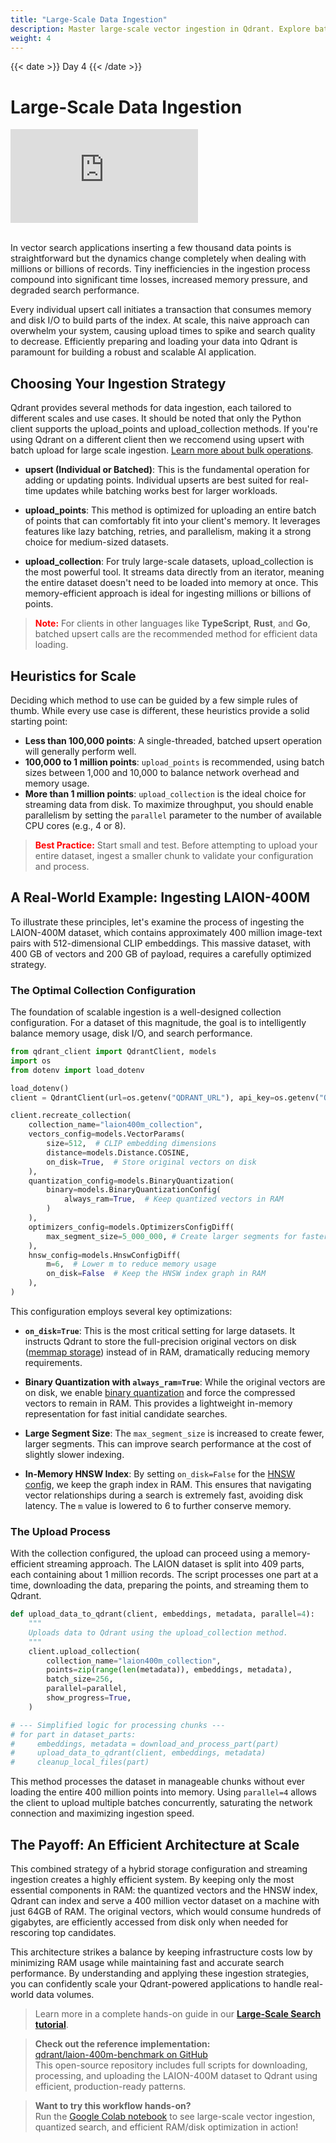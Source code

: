 ```yaml
---
title: "Large-Scale Data Ingestion"
description: Master large-scale vector ingestion in Qdrant. Explore batching, upload_points, and upload_collection methods, on-disk storage, and parallel streaming for billion-scale AI data pipelines.
weight: 4
---
```


{{< date >}} Day 4 {{< /date >}}

# Large-Scale Data Ingestion

<div class="video">
<iframe 
  src="https://www.youtube.com/embed/Rawvm7TP1XI"
  frameborder="0"
  allow="accelerometer; autoplay; clipboard-write; encrypted-media; gyroscope; picture-in-picture; web-share"
  referrerpolicy="strict-origin-when-cross-origin"
  allowfullscreen>
</iframe>
</div>

<br/>

In vector search applications inserting a few thousand data points is straightforward but the dynamics change completely when dealing with millions or billions of records. Tiny inefficiencies in the ingestion process compound into significant time losses, increased memory pressure, and degraded search performance.

Every individual upsert call initiates a transaction that consumes memory and disk I/O to build parts of the index. At scale, this naive approach can overwhelm your system, causing upload times to spike and search quality to decrease. Efficiently preparing and loading your data into Qdrant is paramount for building a robust and scalable AI application.

## Choosing Your Ingestion Strategy

Qdrant provides several methods for data ingestion, each tailored to different scales and use cases. It should be noted that only the Python client supports the upload_points and upload_collection methods. If you're using Qdrant on a different client then we reccomend using upsert with batch upload for large scale ingestion. [Learn more about bulk operations](/documentation/guides/bulk-operations/).

- **upsert (Individual or Batched)**: This is the fundamental operation for adding or updating points. Individual upserts are best suited for real-time updates while batching works best for larger workloads. 

- **upload_points**: This method is optimized for uploading an entire batch of points that can comfortably fit into your client's memory. It leverages features like lazy batching, retries, and parallelism, making it a strong choice for medium-sized datasets.

- **upload_collection**: For truly large-scale datasets, upload_collection is the most powerful tool. It streams data directly from an iterator, meaning the entire dataset doesn't need to be loaded into memory at once. This memory-efficient approach is ideal for ingesting millions or billions of points.

> **<font color='red'>Note:</font>** For clients in other languages like **TypeScript**, **Rust**, and **Go**, batched upsert calls are the recommended method for efficient data loading.

## Heuristics for Scale

Deciding which method to use can be guided by a few simple rules of thumb. While every use case is different, these heuristics provide a solid starting point:

- **Less than 100,000 points**: A single-threaded, batched upsert operation will generally perform well.
- **100,000 to 1 million points**: `upload_points` is recommended, using batch sizes between 1,000 and 10,000 to balance network overhead and memory usage.
- **More than 1 million points**: `upload_collection` is the ideal choice for streaming data from disk. To maximize throughput, you should enable parallelism by setting the `parallel` parameter to the number of available CPU cores (e.g., 4 or 8).

> **<font color='red'>Best Practice:</font>** Start small and test. Before attempting to upload your entire dataset, ingest a smaller chunk to validate your configuration and process.

## A Real-World Example: Ingesting LAION-400M

To illustrate these principles, let's examine the process of ingesting the LAION-400M dataset, which contains approximately 400 million image-text pairs with 512-dimensional CLIP embeddings. This massive dataset, with 400 GB of vectors and 200 GB of payload, requires a carefully optimized strategy.

### The Optimal Collection Configuration

The foundation of scalable ingestion is a well-designed collection configuration. For a dataset of this magnitude, the goal is to intelligently balance memory usage, disk I/O, and search performance.

```python
from qdrant_client import QdrantClient, models
import os
from dotenv import load_dotenv

load_dotenv()
client = QdrantClient(url=os.getenv("QDRANT_URL"), api_key=os.getenv("QDRANT_API_KEY"))

client.recreate_collection(
    collection_name="laion400m_collection",
    vectors_config=models.VectorParams(
        size=512,  # CLIP embedding dimensions
        distance=models.Distance.COSINE,
        on_disk=True,  # Store original vectors on disk
    ),
    quantization_config=models.BinaryQuantization(
        binary=models.BinaryQuantizationConfig(
            always_ram=True,  # Keep quantized vectors in RAM
        )
    ),
    optimizers_config=models.OptimizersConfigDiff(
        max_segment_size=5_000_000, # Create larger segments for faster search
    ),
    hnsw_config=models.HnswConfigDiff(
        m=6,  # Lower m to reduce memory usage
        on_disk=False  # Keep the HNSW index graph in RAM
    ),
)
```

This configuration employs several key optimizations:

- **`on_disk=True`**: This is the most critical setting for large datasets. It instructs Qdrant to store the full-precision original vectors on disk ([memmap storage](/documentation/guides/storage/#on-disk-storage)) instead of in RAM, dramatically reducing memory requirements.

- **Binary Quantization with `always_ram=True`**: While the original vectors are on disk, we enable [binary quantization](/documentation/guides/quantization/#binary-quantization) and force the compressed vectors to remain in RAM. This provides a lightweight in-memory representation for fast initial candidate searches.

- **Large Segment Size**: The `max_segment_size` is increased to create fewer, larger segments. This can improve search performance at the cost of slightly slower indexing.

- **In-Memory HNSW Index**: By setting `on_disk=False` for the [HNSW config](/documentation/guides/quantization/#hnsw-config), we keep the graph index in RAM. This ensures that navigating vector relationships during a search is extremely fast, avoiding disk latency. The `m` value is lowered to 6 to further conserve memory.

### The Upload Process

With the collection configured, the upload can proceed using a memory-efficient streaming approach. The LAION dataset is split into 409 parts, each containing about 1 million records. The script processes one part at a time, downloading the data, preparing the points, and streaming them to Qdrant.

```python
def upload_data_to_qdrant(client, embeddings, metadata, parallel=4):
    """
    Uploads data to Qdrant using the upload_collection method.
    """
    client.upload_collection(
        collection_name="laion400m_collection",
        points=zip(range(len(metadata)), embeddings, metadata),
        batch_size=256,
        parallel=parallel,
        show_progress=True,
    )

# --- Simplified logic for processing chunks ---
# for part in dataset_parts:
#     embeddings, metadata = download_and_process_part(part)
#     upload_data_to_qdrant(client, embeddings, metadata)
#     cleanup_local_files(part)
```

This method processes the dataset in manageable chunks without ever loading the entire 400 million points into memory. Using `parallel=4` allows the client to upload multiple batches concurrently, saturating the network connection and maximizing ingestion speed.

## The Payoff: An Efficient Architecture at Scale

This combined strategy of a hybrid storage configuration and streaming ingestion creates a highly efficient system. By keeping only the most essential components in RAM: the quantized vectors and the HNSW index, Qdrant can index and serve a 400 million vector dataset on a machine with just 64GB of RAM. The original vectors, which would consume hundreds of gigabytes, are efficiently accessed from disk only when needed for rescoring top candidates.

This architecture strikes a balance by keeping infrastructure costs low by minimizing RAM usage while maintaining fast and accurate search performance. By understanding and applying these ingestion strategies, you can confidently scale your Qdrant-powered applications to handle real-world data volumes.

> Learn more in a complete hands-on guide in our **[Large-Scale Search tutorial](https://qdrant.tech/documentation/database-tutorials/large-scale-search/)**.

> **Check out the reference implementation:**  
> [qdrant/laion-400m-benchmark on GitHub](https://github.com/qdrant/laion-400m-benchmark)  
> This open-source repository includes full scripts for downloading, processing, and uploading the LAION-400M dataset to Qdrant using efficient, production-ready patterns.

> **Want to try this workflow hands-on?**  
> Run the [Google Colab notebook](https://colab.research.google.com/drive/1X4EW-nymqcsyhwFYS2ZrmE8MPSnKKj62?usp=sharing) to see large-scale vector ingestion, quantized search, and efficient RAM/disk optimization in action!


